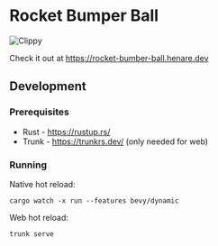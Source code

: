 # Rocket Bumper Ball

![Clippy](https://github.com/meringu/rocket-bumber-ball/actions/workflows/clippy.yml/badge.svg)

Check it out at https://rocket-bumber-ball.henare.dev

## Development

### Prerequisites

- Rust - https://rustup.rs/
- Trunk - https://trunkrs.dev/ (only needed for web)

### Running

Native hot reload:
```
cargo watch -x run --features bevy/dynamic
```

Web hot reload:
```
trunk serve
```
